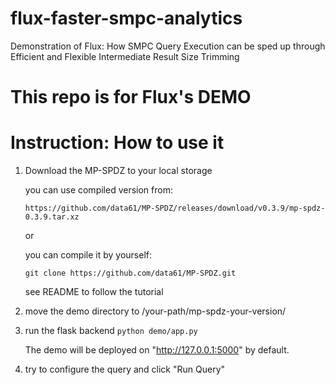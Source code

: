 # flux-faster-smpc-analytics
Demonstration of Flux: How SMPC Query Execution can be sped up through Efficient and Flexible Intermediate Result Size Trimming


# This repo is for Flux's DEMO


# Instruction: How to use it

1. Download the MP-SPDZ to your local storage

    you can use compiled version from: 

    `https://github.com/data61/MP-SPDZ/releases/download/v0.3.9/mp-spdz-0.3.9.tar.xz`

    or

    you can compile it by yourself: 

    `git clone https://github.com/data61/MP-SPDZ.git`

    see README to follow the tutorial

2. move the demo directory to /your-path/mp-spdz-your-version/


3. run the flask backend
    `python demo/app.py`

    The demo will be deployed on "http://127.0.0.1:5000" by default.

4. try to configure the query and click "Run Query"
